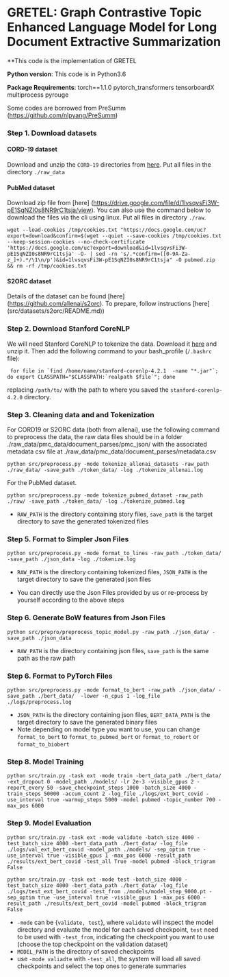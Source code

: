 # GRETEL: Graph Contrastive Topic Enhanced Language Model for Long Document Extractive Summarization

**This code is the implementation of GRETEL

**Python version**: This code is in Python3.6

**Package Requirements**: torch==1.1.0 pytorch_transformers tensorboardX multiprocess pyrouge

Some codes are borrowed from PreSumm (https://github.com/nlpyang/PreSumm)

### Step 1. Download datasets 
#### CORD-19 dataset
Download and unzip the `CORD-19` directories from [here](https://allenai.org/data/cord-19). Put all files in the directory `./raw_data`
#### PubMed dataset
Download zip file from [here] (https://drive.google.com/file/d/1lvsqvsFi3W-pE1SqNZI0s8NR9rC1tsja/view). You can also use the command below to download the files via the cli using linux. Put all files in directory `./raw`.

```
wget --load-cookies /tmp/cookies.txt "https://docs.google.com/uc?export=download&confirm=$(wget --quiet --save-cookies /tmp/cookies.txt --keep-session-cookies --no-check-certificate 'https://docs.google.com/uc?export=download&id=1lvsqvsFi3W-pE1SqNZI0s8NR9rC1tsja' -O- | sed -rn 's/.*confirm=([0-9A-Za-z_]+).*/\1\n/p')&id=1lvsqvsFi3W-pE1SqNZI0s8NR9rC1tsja" -O pubmed.zip && rm -rf /tmp/cookies.txt
```
####  S2ORC dataset
Details of the dataset can be found [here] (https://github.com/allenai/s2orc). To prepare, follow instructions [here] (src/datasets/s2orc/README.md))

###  Step 2. Download Stanford CoreNLP
We will need Stanford CoreNLP to tokenize the data. Download it [here](https://stanfordnlp.github.io/CoreNLP/) and unzip it. Then add the following command to your bash_profile (`/.bashrc` file):
```
 for file in `find /home/name/stanford-corenlp-4.2.1  -name "*.jar"`; do export CLASSPATH="$CLASSPATH:`realpath $file`"; done
```
replacing `/path/to/` with the path to where you saved the `stanford-corenlp-4.2.0` directory. 

###  Step 3. Cleaning data and and Tokenization

For CORD19 or S2ORC data (both from allenai), use the following command to preprocess the data, the raw data files should be in a folder ./raw_data/pmc_data/document_parses/pmc_json/ with the associated metadata csv file at ./raw_data/pmc_data/document_parses/metadata.csv

```
python src/preprocess.py -mode tokenize_allenai_datasets -raw_path ./raw_data/ -save_path ./token_data/ -log ./tokenize_allenai.log
```

For the PubMed dataset. 
```
python src/preprocess.py -mode tokenize_pubmed_dataset -raw_path ./raw/ -save_path ./token_data/ -log ./tokenize_pubmed.log
```

* `RAW_PATH` is the directory containing story files, `save_path` is the target directory to save the generated tokenized files

###  Step 5. Format to Simpler Json Files
 
```
python src/preprocess.py -mode format_to_lines -raw_path ./token_data/ -save_path ./json_data -log ./tokenize.log
```

* `RAW_PATH` is the directory containing tokenized files, `JSON_PATH` is the target directory to save the generated json files

* You can directly use the Json Files provided by us or re-process by yourself according to the above steps

###  Step 6. Generate BoW features from Json Files
 
```
python src/prepro/preprocess_topic_model.py -raw_path ./json_data/ -save_path ./json_data 
```

* `RAW_PATH` is the directory containing json files, `save_path` is the same path as the raw path


###  Step 6. Format to PyTorch Files
```
python src/preprocess.py -mode format_to_bert -raw_path ./json_data/ -save_path ./bert_data/  -lower -n_cpus 1 -log_file ./logs/preprocess.log 
```

* `JSON_PATH` is the directory containing json files, `BERT_DATA_PATH` is the target directory to save the generated binary files
* Note depending on model type you want to use, you can change `format_to_bert` to `format_to_pubmed_bert` or `format_to_robert` or `format_to_biobert`

### Step 8. Model Training
```
python src/train.py -task ext -mode train -bert_data_path ./bert_data/ -ext_dropout 0 -model_path ./models/ -lr 2e-3 -visible_gpus 2 -report_every 50 -save_checkpoint_steps 1000 -batch_size 4000 -train_steps 50000 -accum_count 2 -log_file ./logs/ext_bert_covid -use_interval true -warmup_steps 5000 -model pubmed -topic_number 700 -max_pos 6000
```
### Step 9. Model Evaluation
```
python src/train.py -task ext -mode validate -batch_size 4000 -test_batch_size 4000 -bert_data_path ./bert_data/ -log_file ./logs/val_ext_bert_covid -model_path ./models/ -sep_optim true -use_interval true -visible_gpus 1 -max_pos 6000 -result_path ./results/ext_bert_covid -test_all True -model pubmed -block_trigram False
```
```
python src/train.py -task ext -mode test -batch_size 4000 -test_batch_size 4000 -bert_data_path ./bert_data/ -log_file ./logs/test_ext_bert_covid -test_from ./models/model_step_9000.pt -sep_optim true -use_interval true -visible_gpus 1 -max_pos 6000 -result_path ./results/ext_bert_covid -model pubmed -block_trigram False
```
* `-mode` can be {`validate, test`}, where `validate` will inspect the model directory and evaluate the model for each saved checkpoint, `test` need to be used with `-test_from`, indicating the checkpoint you want to use (choose the top checkpoint on the validation dataset)
* `MODEL_PATH` is the directory of saved checkpoints
* use `-mode valiadte` with `-test_all`, the system will load all saved checkpoints and select the top ones to generate summaries

